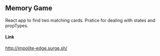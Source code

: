 ## Memory Game
React app to find two matching cards. Pratice for dealing with states and propTypes. 

#### Link
http://impolite-edge.surge.sh/